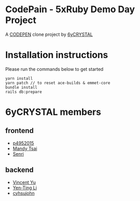 # CodePain - 5xRuby Demo Day Project
A [CODEPEN](https://codepen.io) clone project by [6yCRYSTAL](https://github.com/6yCRYSTAL)

# Installation instructions
Please run the commands below to get started
```
yarn install
yarn patch // to reset ace-builds & emmet-core
bundle install
rails db:prepare
```
# 6yCRYSTAL members
## frontend
- [p4952015](https://github.com/p4952015)
- [Mandy Tsai](https://github.com/mandy0315)
- [Senri](https://github.com/Senri8468)
## backend
- [Vincent Yu](https://github.com/VincentYuuu)
- [Yen-Ting Li](https://github.com/yentingli)
- [cyhsujohn](https://github.com/cyhsujohn)
